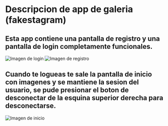 # Descripcion de app de galeria (fakestagram)

## Esta app contiene una pantalla de registro y una pantalla de login completamente funcionales.

![Imagen de login](https://lh3.googleusercontent.com/Rh1M8EXsXWDOhhTSvjJOvDwOumqVTs1C-injJDQYA4RnXUKBN8iKn4cMifby_VA8h3GH0CKbrmYfqSNXyOlhhrpzafL2pPKeqelis-bGZO1VbnLOvnZGp1CaL4JdlxS6YEiW8cBgPnTsaEXNp1mquuPLwIA4XNMHIzCtwqxshcED4yy2gIKMb_tKNAEfm1_SYMtKhP0fJs3dVs5eOfcSNNUpNt41kwtKEJD0xKqa6-Q69n3WYvOddLKawwyLqDesi9Ni5w8OK6jP9KCBq2pCqyQm0d7Cg5YrER9vvHyK38N3qKi46twWI66clKdIjh2KBJR2L_iM69vbo3wcnrtbL3hPW0FhV3ZEWjz7TxDXeifL4WtunZpsAoTRVTl7Dr_W8bzRdkhMXa8X7qBLrkkKyK_5RPHI7uNsA-niGVFUUjQ0DuWUsJ8gLp3Z4rSTL49QXtSOlBQXP8QT_kFOB97u6n3GFccv1QMSJDUuPbN6_89xz8bbhir7saHIqALhUas0aYHuCaBE0i6Zz0-jUciQ6m1gmAXhjGvy4eeR6XFNyxQwV_FJ8V4YZLx1Adk07bb31FjTBT02BiBtz75pD4xyL0npui9Gx8P84hix92zVvXIiAK-poZCQ6ecLe5iEoLSKsKmFCGM22Lzy56VeCRUTpneLw5qyOAkK0BO3hCiTIyEcHoaDuaTmtZ5ldl8xtUkDZOWatA3ZbXTRrTHb4vSMG3QZiFBVsGDoQfEt0CcpArNuqPE=w1352-h750-no)
![Imagen de registro](https://lh3.googleusercontent.com/hUmqesQmqB-tkzMJsSJt0WiuyuAH3byB6fQPto2L3lOkOgaozprI1sFIHMuP362i6nxxD6W3PRFeqUWQt2nZ1sZ15zoHfrK0DIuy_V8Im2jq0Rk411lglAICDMDfaLixTYtCgDv1C3pJNk6EWOuBPSLHejkfYVtExBC8_9yv6TnJrPPizt1CJ3bMpF_zxTtBtW0RU8wCGk8MEl8qltWHvLxPcfiPCA-ZcPcdkD3SUgZRp0oFBD0KossQI94YVYrxFFuNWI-2Y5Ik0BaLUzZfDa5bSetudrirdXqDkgyF3_ojehAPuHwEM2DiBrUGCVTHmbP-6DOeZ-pIW0XmkHyGpKrdcK-JkDGyodpaWRCT_pWa-Bdlne_t9AjYO--CAW-CV3X7hNKn0njXXkOMGAikJxYSz_rPhOuWQGE2WSD-YW0p7jxLgGR46Mq8Lh9C8ArWjZCEenOQYonoS_C3TscpOLOzeC6y6mv7meYlVe4AnmgZdWnZAfoF-v9YmAoh1EPq2TTiVEr4Z2oB1a1Zsr1ofAZw532SYH0rEQe5PDnbH4hezHOmzMf7tgd33jC_Rk3IHsd8Cc1kCDinIYz5SgTJfZ3TQTbG1V1iUbAk5KxukiFghaFvng7PHhGPbSDsop9CVDUVSQw2fuF2OMQb98esrIfOgpE98HM-XL4e7DN0XBfO3L2IqOYh_A=w1352-h750-no)


## Cuando te logueas te sale la pantalla de inicio con imagenes y se mantiene la sesion del usuario, se pude presionar el boton de desconectar de la esquina superior derecha para desconectarse.

![Imagen de inicio](https://lh3.googleusercontent.com/Wpn1yguW8Sl0TIkFdWGjtfSgbxfTOBmQJAzZ2rUxxKAbliqxfDB36ho5IVKx0Oi3KV5bd8ZQzinb7Bk35lrmUi1LbDE0nSwjdWThFOT8GFNkjF5mzJrSjACzcLAEQ5QdGooGjSgsr6B6KFyC47HKJDpUqPOKxTWzPNbsWJLQe9TZNMeUiOkR4CUYZ5Z3mitNp5YzSn7t0SaewznXZ05uTimrhGWRZAI95wgmGe6FMQ6lZRvpTjR34nPrV61hGbTYArFcRgTlgPz26Ugk3nf-qpaiSdyjYdzX5KqGipxHZtPMBP4cgGou780eX_4zfjnHWkaqhacVcdxhRN66XqYXzrMPN5ECcpgA9vMA9WIlfwn0p5pnQOymTOUgbcLfMWPlNNUWVcFEI9-IR81z4dX1s_bjW0DHtiGoxjLp-Zr5rGLZ4K6--lSxEKfcSWaHPwa4M6Dr3pJkavZ-aVxUAWTqKqDRCK8ej9UNykCrVCtAPfMF_v4o0bCirZ8IWSc93dUwjzJh-YOBxiMwcM4mE5_OFEDT5uw4hDOmMWxt9NYd7VULxu5GPFXm_WX9MjfyS1I65Kxl8-Zs9gDf5FPhK9I6YnO4_F0TgBuqotzCYaC2I_CCuCW4403LGjS8pri89NlD2QtBYwv41xDdxLNgGBbl4BEharT6YmDhsNTOEAVMFCIFkL4399MuOg=w1440-h750-no)
